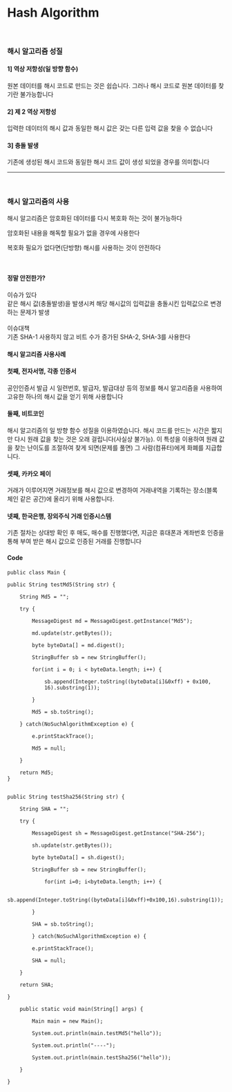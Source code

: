
# Hash Algorithm


<br>
<h3>해시 알고리즘 성질</h3>

<h4>1] 역상 저항성(일 방향 함수)</h4>
원본 데이터를 해시 코드로 만드는 것은 쉽습니다. 그러나 해시 코드로 원본 데이터를 찾기란 불가능합니다

<h4>2] 제 2 역상 저항성</h4>
입력한 데이터의 해시 값과 동일한 해시 값은 갖는 다른 입력 값을 찾을 수 없습니다

<h4>3] 충돌 발생</h4>
기존에 생성된 해시 코드와 동일한 해시 코드 값이 생성 되었을 경우를 의미합니다

---
<br>
<h3>해시 알고리즘의 사용</h3>
해시 알고리즘은 암호화된 데이터를 다시 복호화 하는 것이 불가능하다<br>

암호화된 내용을 해독할 필요가 없을 경우에 사용한다<br>

복호화 필요가 없다면(단방향) 해시를 사용하는 것이 안전하다<br>

<br>
<h4>정말 안전한가?</h4>
이슈가 있다<br>
같은 해시 값(충돌발생)을 발생시켜 해당 해시값의 입력값을 충돌시킨 입력값으로 변경하는 문제가 발생<br>

<br>
이슈대책<br>
기존 SHA-1 사용하지 않고  비트 수가 증가된 SHA-2, SHA-3를 사용한다

<br>
<h4>해시 알고리즘 사용사례</h4>


<h4>첫째, 전자서명, 각종 인증서</h4>
공인인증서 발급 시 일련번호, 발급자, 발급대상 등의 정보를 해시 알고리즘을 사용하여 고유한 하나의 해시 값을 얻기 위해 사용합니다

<h4>둘째, 비트코인</h4>
해시 알고리즘의 일 방향 함수 성질을 이용하였습니다. 해시 코드를 만드는 시간은 짧지만 다시 원래 값을 찾는 것은 오래 걸립니다(사실상 불가능). 이 특성을 이용하여 원래 값을 찾는 난이도를 조절하여 찾게 되면(문제를 풀면) 그 사람(컴퓨터)에게 화폐를 지급합니다.

<h4>셋째, 카카오 페이</h4>
거래가 이루어지면 거래정보를 해시 값으로 변경하여 거래내역을 기록하는 장소(블록 체인 같은 공간)에 올리기 위해 사용합니다.

<h4>넷째, 한국은행, 장외주식 거래 인증시스템</h4>
기존 절차는 상대방 확인 후 매도, 매수를 진행했다면, 지금은 휴대폰과 계좌번호 인증을 통해 부여 받은 해시 값으로  인증된 거래를 진행합니다


<br>
<h4>Code</h4>

``` 
public class Main {

public String testMd5(String str) {
    
    String Md5 = "";
    
    try {
    
        MessageDigest md = MessageDigest.getInstance("Md5");

	    md.update(str.getBytes());
	        
	    byte byteData[] = md.digest();

	    StringBuffer sb = new StringBuffer();

        for(int i = 0; i < byteData.length; i++) {

            sb.append(Integer.toString((byteData[i]&0xff) + 0x100,
            16).substring(1));

        }

        Md5 = sb.toString();

    } catch(NoSuchAlgorithmException e) {

        e.printStackTrace();

        Md5 = null;

    }

    return Md5;
}
```

```

public String testSha256(String str) {

    String SHA = "";

    try {

        MessageDigest sh = MessageDigest.getInstance("SHA-256");

        sh.update(str.getBytes());

        byte byteData[] = sh.digest();

        StringBuffer sb = new StringBuffer();

            for(int i=0; i<byteData.length; i++) {	

                   sb.append(Integer.toString((byteData[i]&0xff)+0x100,16).substring(1));
	    
	    }
    
	    SHA = sb.toString();

	    } catch(NoSuchAlgorithmException e) {

	    e.printStackTrace();

	    SHA = null;
    
    }

	return SHA;

}
```

```
	public static void main(String[] args) {

		Main main = new Main();

		System.out.println(main.testMd5("hello"));

		System.out.println("----");

		System.out.println(main.testSha256("hello"));

	}

} 
```

